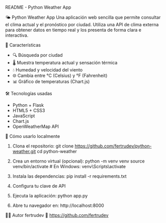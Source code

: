README - Python Weather App

🌤️ Python Weather App
Una aplicación web sencilla que permite consultar el clima actual y el pronóstico por ciudad. Utiliza una API de clima externa para obtener datos en tiempo real y los presenta de forma clara e interactiva.

🚀 Características
- 🔍 Búsqueda por ciudad
- 🌡️ Muestra temperatura actual y sensación térmica
- 💧 Humedad y velocidad del viento
- 🌐 Cambia entre °C (Celsius) y °F (Fahrenheit)
- 📊 Gráfico de temperaturas (Chart.js)

🛠️ Tecnologías usadas
- Python + Flask
- HTML5 + CSS3
- JavaScript
- Chart.js
- OpenWeatherMap API

🧪 Cómo usarlo localmente
1. Clona el repositorio:
   git clone https://github.com/fertrudev/python-weather.git
   cd python-weather

2. Crea un entorno virtual (opcional):
   python -m venv venv
   source venv/bin/activate  # En Windows: venv\Scripts\activate

3. Instala las dependencias:
   pip install -r requirements.txt

4. Configura tu clave de API

5. Ejecuta la aplicación:
   python app.py

6. Abre tu navegador en: http://localhost:8000

👨‍💻 Autor
fertrudev
🔗 https://github.com/fertrudev

